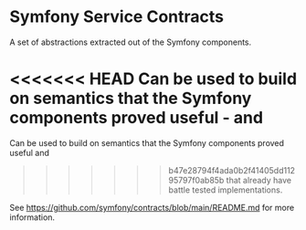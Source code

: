 Symfony Service Contracts
=========================

A set of abstractions extracted out of the Symfony components.

<<<<<<< HEAD
Can be used to build on semantics that the Symfony components proved useful - and
=======
Can be used to build on semantics that the Symfony components proved useful and
>>>>>>> b47e28794f4ada0b2f41405dd11295797f0ab85b
that already have battle tested implementations.

See https://github.com/symfony/contracts/blob/main/README.md for more information.
